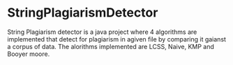 # StringPlagiarismDetector
String Plagiarism detector is a java project where 4 algorithms are implemented that detect for plagiarism in agiven file by comparing it gaianst a corpus of data. The alorithms implemented are LCSS, Naive, KMP and Booyer moore. 
